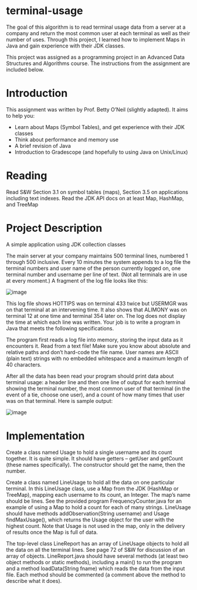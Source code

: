 # terminal-usage
The goal of this algorithm is to read terminal usage data from a server at a company and 
return the most common user at each terminal as well as their number of uses. Through this project, I 
learned how to implement Maps in Java and gain experience with their JDK classes. 

This project was assigned as a programming project in an Advanced Data Structures and Algorithms course.
The instructions from the assignment are included below.

# Introduction
This assignment was written by Prof. Betty O’Neil (slightly adapted).
It aims to help you:
- Learn about Maps (Symbol Tables), and get experience with their JDK classes
- Think about performance and memory use
- A brief revision of Java
- Introduction to Gradescope (and hopefully to using Java on Unix/Linux)

# Reading
Read S&W Section 3.1 on symbol tables (maps), Section 3.5 on applications including text indexes. Read
the JDK API docs on at least Map, HashMap, and TreeMap

# Project Description
A simple application using JDK collection classes

The main server at your company maintains 500 terminal lines, numbered 1 through 500 inclusive. Every 10
minutes the system appends to a log file the terminal numbers and user name of the person currently logged
on, one terminal number and username per line of text. (Not all terminals are in use at every moment.) A
fragment of the log file looks like this:

![image](https://user-images.githubusercontent.com/91640554/166058827-93d17288-b2b2-42d4-9015-b144261912f9.png)
 
This log file shows HOTTIPS was on terminal 433 twice but USERMGR was on that terminal at an intervening
time. It also shows that ALIMONY was on terminal 12 at one time and terminal 354 later on. The log does
not display the time at which each line was written. Your job is to write a program in Java that meets the
following specifications.

The program first reads a log file into memory, storing the input data as it encounters it. Read from a
text file! Make sure you know about absolute and relative paths and don’t hard-code the file name. User
names are ASCII (plain text) strings with no embedded whitespace and a maximum length of 40 characters.

After all the data has been read your program should print data about terminal usage: a header line and then
one line of output for each terminal showing the terminal number, the most common user of that terminal
(in the event of a tie, choose one user), and a count of how many times that user was on that terminal. Here
is sample output:

![image](https://user-images.githubusercontent.com/91640554/166058867-3642023a-8c40-4b05-b8a7-056cfc92b8eb.png)

# Implementation
Create a class named Usage to hold a single username and its count together. It is quite simple. It
should have getters – getUser and getCount (these names specifically). The constructor should get
the name, then the number.
  
Create a class named LineUsage to hold all the data on one particular terminal. In this LineUsage
class, use a Map from the JDK (HashMap or TreeMap), mapping each username to its count, an
Integer. The map’s name should be lines. See the provided program FrequencyCounter.java for an
example of using a Map to hold a count for each of many strings. LineUsage should have methods
addObservation(String username) and Usage findMaxUsage(), which returns the Usage object for
the user with the highest count. Note that Usage is not used in the map, only in the delivery of results
once the Map is full of data.
  
The top-level class LineReport has an array of LineUsage objects to hold all the data on all the
terminal lines. See page 72 of S&W for discussion of an array of objects. LineReport.java should
have several methods (at least two object methods or static methods), including a main() to run the
program and a method loadData(String fname) which reads the data from the input file. Each
method should be commented (a comment above the method to describe what it does).
